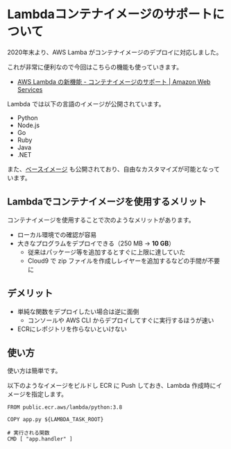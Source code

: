 # Lambdaコンテナイメージのサポートについて

2020年末より、AWS Lamba がコンテナイメージのデプロイに対応しました。

これが非常に便利なので今回はこちらの機能も使っていきます。

- [AWS Lambda の新機能 - コンテナイメージのサポート | Amazon Web Services](https://aws.amazon.com/jp/blogs/news/new-for-aws-lambda-container-image-support/)

Lambda では以下の言語のイメージが公開されています。

- Python
- Node.js
- Go
- Ruby
- Java
- .NET

また、[ベースイメージ](https://github.com/aws/aws-lambda-base-images) も公開されており、自由なカスタマイズが可能となっています。

## Lambdaでコンテナイメージを使用するメリット

コンテナイメージを使用することで次のようなメリットがあります。

- ローカル環境での確認が容易
- 大きなプログラムをデプロイできる（250 MB → **10 GB**）
    - 従来はパッケージ等を追加するとすぐに上限に達していた
    - Cloud9 で zip ファイルを作成しレイヤーを追加するなどの手間が不要に

## デメリット

- 単純な関数をデプロイしたい場合は逆に面倒
  - コンソールや AWS CLI からデプロイしてすぐに実行するほうが速い
- ECRにレポジトリを作らないといけない

## 使い方

使い方は簡単です。

以下のようなイメージをビルドし ECR に Push しておき、Lambda 作成時にイメージを指定します。

```docker
FROM public.ecr.aws/lambda/python:3.8

COPY app.py ${LAMBDA_TASK_ROOT}

# 実行される関数
CMD [ "app.handler" ]
```
